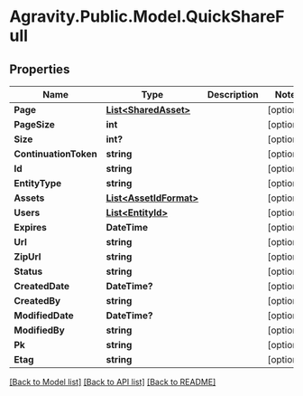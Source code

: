 # Agravity.Public.Model.QuickShareFull

## Properties

Name | Type | Description | Notes
------------ | ------------- | ------------- | -------------
**Page** | [**List&lt;SharedAsset&gt;**](SharedAsset.md) |  | [optional] 
**PageSize** | **int** |  | [optional] 
**Size** | **int?** |  | [optional] 
**ContinuationToken** | **string** |  | [optional] 
**Id** | **string** |  | [optional] 
**EntityType** | **string** |  | [optional] 
**Assets** | [**List&lt;AssetIdFormat&gt;**](AssetIdFormat.md) |  | [optional] 
**Users** | [**List&lt;EntityId&gt;**](EntityId.md) |  | [optional] 
**Expires** | **DateTime** |  | [optional] 
**Url** | **string** |  | [optional] 
**ZipUrl** | **string** |  | [optional] 
**Status** | **string** |  | [optional] 
**CreatedDate** | **DateTime?** |  | [optional] 
**CreatedBy** | **string** |  | [optional] 
**ModifiedDate** | **DateTime?** |  | [optional] 
**ModifiedBy** | **string** |  | [optional] 
**Pk** | **string** |  | [optional] 
**Etag** | **string** |  | [optional] 

[[Back to Model list]](../README.md#documentation-for-models) [[Back to API list]](../README.md#documentation-for-api-endpoints) [[Back to README]](../README.md)

